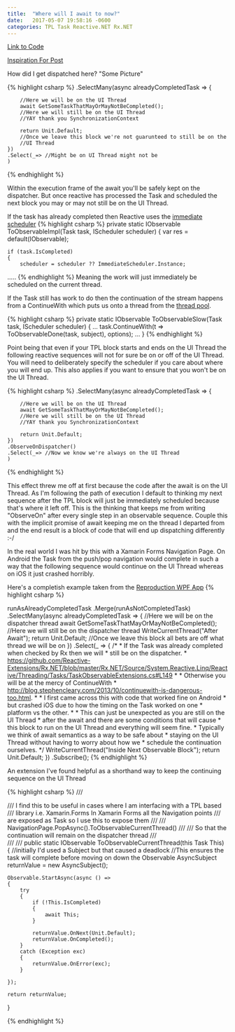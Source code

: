 ```yaml
--- 
title:  "Where will I await to now?"
date:   2017-05-07 19:58:16 -0600
categories: TPL Task Reactive.NET Rx.NET
---
```


[Link to Code][PureWeen-Repo] 

[Inspiration For Post][ReactiveUI-Issue]

How did I get dispatched here?
"Some Picture"

 
{% highlight csharp  %}
    .SelectMany(async alreadyCompletedTask =>
    {

        //Here we will be on the UI Thread
        await GetSomeTaskThatMayOrMayNotBeCompleted();
        //Here we will still be on the UI Thread
        //YAY thank you SynchronizationContext
        
        return Unit.Default;
        //Once we leave this block we're not guarunteed to still be on the
        //UI Thread
    })
    .Select(_=> //Might be on UI Thread might not be
    )
{% endhighlight %} 

Within the execution frame of the await you'll be safely kept on the dispatcher. But once reactive has processed the Task and scheduled the next block you may or may not still be on the UI Thread.

If the task has already completed then Reactive uses the [immediate scheduler][Rx.NET-Immediate]
{% highlight csharp  %}
private static IObservable<TResult> ToObservableImpl<TResult>(Task<TResult> task, IScheduler scheduler)
{
    var res = default(IObservable<TResult>);

    if (task.IsCompleted)
    {
        scheduler = scheduler ?? ImmediateScheduler.Instance;
.....
{% endhighlight %} 
Meaning the work will just immediately be scheduled on the current thread.

If the Task still has work to do then the continuation of the stream happens from a ContinueWith which puts us onto a thread from the [thread pool][Rx.NET-ThreadPool].

{% highlight csharp  %}
private static IObservable<TResult> ToObservableSlow<TResult>(Task<TResult> task, IScheduler scheduler)
        {
...
            task.ContinueWith(t => ToObservableDone(task, subject), options);
...
        }
{% endhighlight %} 

Point being that even if your TPL block starts and ends on the UI Thread the following reactive sequences will not for sure be on or off of the UI Thread. You will need to deliberately specify the scheduler if you care about where you will end up. This also applies if you want to ensure that you won't be on the UI Thread.

{% highlight csharp  %}
    .SelectMany(async alreadyCompletedTask =>
    {

        //Here we will be on the UI Thread
        await GetSomeTaskThatMayOrMayNotBeCompleted();
        //Here we will still be on the UI Thread
        //YAY thank you SynchronizationContext
        
        return Unit.Default; 
    })
    .ObserveOnDispatcher()
    .Select(_=> //Now we know we're always on the UI Thread
    )
{% endhighlight %} 

This effect threw me off at first because the code after the await is on the UI Thread. As I'm following the path of execution I default to thinking my next sequence after the TPL block will just be immediately scheduled because that's where it left off. This is the thinking that keeps me from writing "ObserveOn" after every single step in an observable sequence. Couple this with the implicit promise of await keeping me on the thread I departed from and the end result is a block of code that will end up dispatching differently  :-/


In the real world I was hit by this with a Xamarin Forms Navigation Page. On Android the Task from the push/pop navigation would complete in such a way that the following sequence would continue on the UI Thread whereas on iOS it just crashed horribly. 

Here's a completish example taken from the [Reproduction WPF App][PureWeen-Repo]
{% highlight csharp  %}

runAsAlreadyCompletedTask
    .Merge(runAsNotCompletedTask)
    .SelectMany(async alreadyCompletedTask =>
    {
        //Here we will be on the dispatcher thread
        await GetSomeTaskThatMayOrMayNotBeCompleted();
        //Here we will still be on the dispatcher thread
        WriteCurrentThread("After Await");
        return Unit.Default;
        //Once we leave this block all bets are off what thread we will be on
    })
    .Select(_ =>
    {
        /*
        * If the Task was already completed when checked by Rx then we will
        * still be on the dispatcher.
        * https://github.com/Reactive-Extensions/Rx.NET/blob/master/Rx.NET/Source/System.Reactive.Linq/Reactive/Threading/Tasks/TaskObservableExtensions.cs#L149
        * 
        * Otherwise you will be at the mercy of ContinueWith 
        * http://blog.stephencleary.com/2013/10/continuewith-is-dangerous-too.html. 
        * 
        * I first came across this with code that worked fine on Android 
        * but crashed iOS due to how the timing on the Task worked on one 
        * platform vs the other. 
        * 
        * This can just be unexpected as you are still on the UI Thread 
        * after the await and there are some conditions that will cause 
        * this block to run on the UI Thread and everything will seem fine. 
        * Typically we think of await semantics as a way to be safe about 
        * staying on the UI Thread without having to worry about how we 
        * schedule the continuation ourselves. 
        */
        WriteCurrentThread("Inside Next Observable Block");
        return Unit.Default;
    })
    .Subscribe();
{% endhighlight %} 

 
An extension I've found helpful as a shorthand way to keep the continuing sequence on the UI Thread

{% highlight csharp  %}
/// <summary>
/// I find this to be useful in cases where I am interfacing with a TPL based
/// library i.e. Xamarin.Forms In Xamarin Forms all the Navigation points 
/// are exposed as Task so I use this to expose them 
/// 
/// NavigationPage.PopAsync().ToObservableCurrentThread() 
/// 
/// So that the continuation will remain on the dispatcher thread
/// </summary>
/// <param name="This"></param>
/// <returns></returns>
public static IObservable<Unit> ToObservableCurrentThread(this Task This)
{
    //initially I'd used a Subject but that caused a deadlock
    //This ensures the task will complete before moving on down the Observable
    AsyncSubject<Unit> returnValue = new AsyncSubject<Unit>();

    Observable.StartAsync(async () =>
    {
        try
        {
            if (!This.IsCompleted)
            {
                await This;
            }

            returnValue.OnNext(Unit.Default);
            returnValue.OnCompleted();
        }
        catch (Exception exc)
        {
            returnValue.OnError(exc);
        }

    });

    return returnValue;
} 

{% endhighlight %} 



[PureWeen-Repo]: https://jekyllrb.com/docs/home
[ReactiveUI-Issue]:   https://github.com/reactiveui/ReactiveUI/pull/1281
[StephenCleary-ContinueWith]:   http://blog.stephencleary.com/2013/10/continuewith-is-dangerous-too.html
[Rx.NET-SourceLink]:   https://github.com/Reactive-Extensions/Rx.NET/blob/master/Rx.NET/Source/System.Reactive.Linq/Reactive/Threading/Tasks/TaskObservableExtensions.cs#L149
[Rx.NET-Immediate]:https://github.com/Reactive-Extensions/Rx.NET/blob/master/Rx.NET/Source/System.Reactive.Linq/Reactive/Threading/Tasks/TaskObservableExtensions.cs#L155
[Rx.NET-ThreadPool]:https://github.com/Reactive-Extensions/Rx.NET/blob/master/Rx.NET/Source/System.Reactive.Linq/Reactive/Threading/Tasks/TaskObservableExtensions.cs#L187

